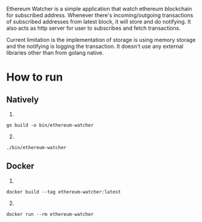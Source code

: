 Ethereum Watcher is a simple application that watch ethereum blockchain for subscribed address. Whenever there's incoming/outgoing transactions of subscribed addresses from latest block, it will store and do notifying. It also acts as http server for user to subscribes and fetch transactions.

Current limitation is the implementation of storage is using memory storage and the notifying is logging the transaction. It doesn't use any external libraries other than from golang native.

# How to run

## Natively
1. 
```
go build -o bin/ethereum-watcher
```
2. 
```
./bin/ethereum-watcher
```

## Docker
1.
```
docker build --tag ethereum-watcher:latest
```

2.
```
docker run --rm ethereum-watcher
```
